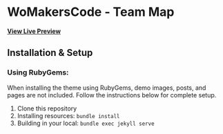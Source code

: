 # WoMakersCode - Team Map

**[View Live Preview](https://womakerscode.github.io/networking/)**

## Installation & Setup

### Using RubyGems:

When installing the theme using RubyGems, demo images, posts, and pages are not included. Follow the instructions below for complete setup.

1. Clone this repository
2. Installing resources: `bundle install`
3. Building in your local: `bundle exec jekyll serve`

